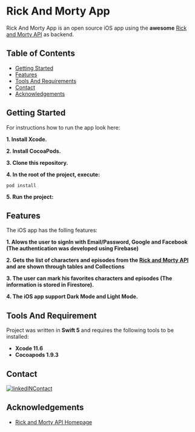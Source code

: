 # Rick And Morty App

Rick And Morty App is an open source iOS app using the **awesome** [Rick and Morty API][api-link] as backend.

<!-- TABLE OF CONTENTS -->
## Table of Contents

* [Getting Started](#installation)
* [Features](#features)
* [Tools And Requirements](#tools)
* [Contact](#contact)
* [Acknowledgements](#acknowledgements)

<!-- Installation -->
## Getting Started

For instructions how to run the app look here:

**1. Install Xcode.**

**2. Install CocoaPods.**

**3. Clone this repository.**

**4. In the root of the project, execute:**
```
pod install
```
**5. Run the project:**

<!-- Features -->
## Features

The iOS app has the folling features:

**1. Alows the user to signIn with Email/Password, Google and Facebook (The authentication was developed using Firebase)**

**2. Gets the list of characters and episodes from the  [Rick and Morty API][api-link] and are shown through tables and Collections**

**3. The user can mark his favorites characters and episodes (The information is stored in Firestore).**

**4. The iOS app support Dark Mode and Light Mode.**

<!-- Tools -->
## Tools And Requirement

Project was written in **Swift 5** and requires the following tools to be installed:

- **Xcode 11.6**
- **Cocoapods 1.9.3**

<!-- CONTACT -->
## Contact
[![linkedINContact][linkedinContactMe-badge]][linkedin-link]


<!-- ACKNOWLEDGEMENTS -->
## Acknowledgements
* [Rick and Morty API Homepage](https://rickandmortyapi.com/)


<!-- MARKDOWN LINKS & IMAGES -->
<!-- https://www.markdownguide.org/basic-syntax/#reference-style-links -->

[linkedinContactMe-badge]: https://img.shields.io/badge/linkedIN-CONTACT%20ME-blue?style=for-the-badge
[linkedin-link]: https://www.linkedin.com/in/paulpercca
[api-link]:  https://rickandmortyapi.com/
